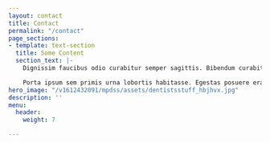 ```yaml
---
layout: contact
title: Contact
permalink: "/contact"
page_sections:
- template: text-section
  title: Some Content
  section_text: |-
    Dignissim faucibus odio curabitur semper sagittis. Bibendum curabitur arcu porta himenaeos vitae volutpat. Fringilla justo ultrices maecenas venenatis auctor faucibus eget. Viverra maximus hendrerit facilisi enim. Nisl justo maximus quisque faucibus aliquam.

    Porta ipsum sem primis urna lobortis habitasse. Egestas posuere erat habitasse mus nisl proin mollis. Vitae quisque aptent facilisi eleifend phasellus integer semper placerat in.
hero_image: "/v1612432091/mpdss/assets/dentistsstuff_hbjhvx.jpg"
description: ''
menu:
  header:
    weight: 7

---
```

